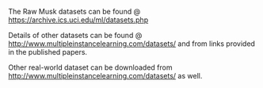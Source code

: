The Raw Musk datasets can be found @ https://archive.ics.uci.edu/ml/datasets.php

Details of other datasets can be found @ http://www.multipleinstancelearning.com/datasets/ and from links provided in the published papers.

Other real-world dataset can be downloaded from http://www.multipleinstancelearning.com/datasets/ as well.
